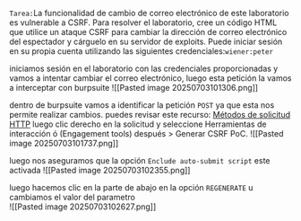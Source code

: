 `Tarea:`La funcionalidad de cambio de correo electrónico de este laboratorio es vulnerable a CSRF.
Para resolver el laboratorio, cree un código HTML que utilice un ataque CSRF para cambiar la dirección de correo electrónico del espectador y cárguelo en su servidor de exploits.
Puede iniciar sesión en su propia cuenta utilizando las siguientes credenciales:`wiener:peter`

iniciamos sesión en el laboratorio con las credenciales proporcionadas y vamos a intentar cambiar el correo electrónico, luego esta petición la vamos a interceptar con burpsuite
![[Pasted image 20250703101306.png]]

dentro de burpsuite vamos a identificar la petición `POST` ya que esta nos permite realizar cambios. puedes revisar este recurso: [Métodos de solicitud HTTP](https://developer.mozilla.org/en-US/docs/Web/HTTP/Reference/Methods) luego clic derecho en la solicitud y seleccione Herramientas de interacción ó (Engagement tools) después  > Generar CSRF PoC. 
![[Pasted image 20250703101737.png]]

luego nos aseguramos que la opción `Enclude auto-submit script` este activada
![[Pasted image 20250703102355.png]]

luego hacemos clic en la parte de abajo en la opción `REGENERATE` u cambiamos el valor del parametro  
![[Pasted image 20250703102627.png]]